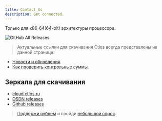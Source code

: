 ```yaml
---
title: Contact Us
description: Get connected.
---
```


<script type="text/javascript" src="https://form.jotform.com/jsform/233218125222444"></script>

Только для x86-64(64-bit) архитектуры процессора.

![GitHub All Releases](https://img.shields.io/github/downloads/ctlos/ctlosiso/total.svg)

> Актуальные ссылки для скачивания Ctlos всегда представлены на данной странице.

- [Новости и обновления](/wiki/changelog).
- [Как проверить контрольные суммы](/wiki/install/install-ctlos#%D0%BF%D1%80%D0%BE%D0%B2%D0%B5%D1%80%D0%BA%D0%B0-iso-%D0%BE%D0%B1%D1%80%D0%B0%D0%B7%D0%B0).

## Зеркала для скачивания

- [cloud.ctlos.ru](https://cloud.ctlos.ru)
- [OSDN releases](https://osdn.net/projects/ctlos/releases/)
- [Github releases](https://github.com/ctlos/ctlosiso/releases)
<!-- - [ctlos.duckdns.org](https://ctlos.duckdns.org/iso) -->
<!-- - [Ipfs](https://ctlos.fission.app/) -->

> [Поддержи рублем](/donat) и пройди [небольшой опрос](https://forms.gle/qzAUa6R4fShf3xSw7).
